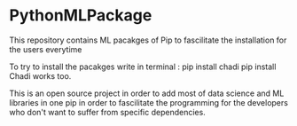 # PythonMLPackage
This repository contains ML pacakges of Pip to fascilitate the installation for the users everytime 

To try to install the pacakges write in terminal : pip install chadi 
pip install Chadi works too. 

This is an open source project in order to add most of data science and ML libraries in one pip in order to fascilitate the programming for the developers who don't want to suffer from specific dependencies.
